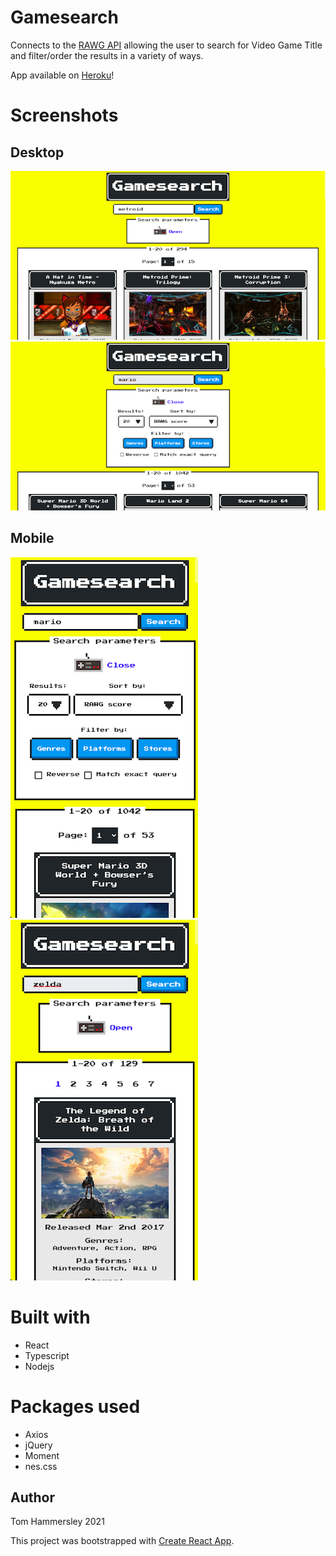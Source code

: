 # Gamesearch

Connects to the [RAWG API](https://rawg.io/apidocs) allowing the user to search for Video Game Title and filter/order the results in a variety of ways.

App available on [Heroku](https://gamesearch-app.herokuapp.com/)!

# Screenshots

## Desktop

![Desktop Screenshot 1](https://raw.githubusercontent.com/scented-wiring/gamesearch/master/screenshots/desktop1.png)
![Desktop Screenshot 2](https://raw.githubusercontent.com/scented-wiring/gamesearch/master/screenshots/desktop2.png)

## Mobile

![Mobile Screenshot 1](https://raw.githubusercontent.com/scented-wiring/gamesearch/master/screenshots/mobile1.png)
![Mobile Screenshot 2](https://raw.githubusercontent.com/scented-wiring/gamesearch/master/screenshots/mobile2.png)

# Built with

- React
- Typescript
- Nodejs

# Packages used

- Axios
- jQuery
- Moment
- nes.css

## Author

Tom Hammersley 2021

This project was bootstrapped with [Create React App](https://github.com/facebook/create-react-app).
